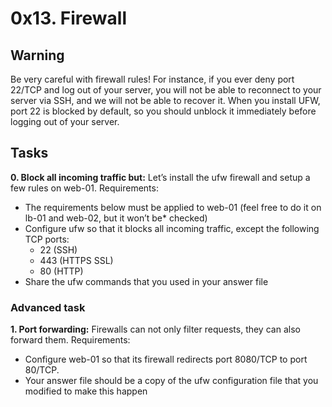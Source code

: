 # 0x13. Firewall

## Warning
Be very careful with firewall rules! For instance, if you ever deny port 22/TCP and log out of your server, you will not be able to reconnect to your server via SSH, and we will not be able to recover it. When you install UFW, port 22 is blocked by default, so you should unblock it immediately before logging out of your server.

## Tasks
**0. Block all incoming traffic but:**
Let’s install the ufw firewall and setup a few rules on web-01.
Requirements:
* The requirements below must be applied to web-01 (feel free to do it on lb-01 and web-02, but it won’t be* checked)
* Configure ufw so that it blocks all incoming traffic, except the following TCP ports:
    - 22 (SSH)
    - 443 (HTTPS SSL)
    - 80 (HTTP)
* Share the ufw commands that you used in your answer file

### Advanced task
**1. Port forwarding:**
Firewalls can not only filter requests, they can also forward them.
Requirements:
* Configure web-01 so that its firewall redirects port 8080/TCP to port 80/TCP.
* Your answer file should be a copy of the ufw configuration file that you modified to make this happen
